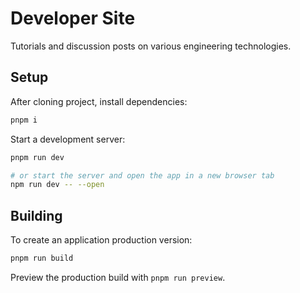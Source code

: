 # Developer Site

Tutorials and discussion posts on various engineering technologies.

## Setup

After cloning project, install dependencies:

```bash
pnpm i
```

Start a development server:

```bash
pnpm run dev

# or start the server and open the app in a new browser tab
npm run dev -- --open
```

## Building

To create an application production version:

```bash
pnpm run build
```

Preview the production build with `pnpm run preview`.

<!-- > To deploy your app, you may need to install an [adapter](https://kit.svelte.dev/docs/adapters) for your target environment. -->
